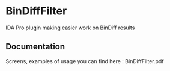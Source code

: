 # BinDiffFilter
IDA Pro plugin making easier work on BinDiff results

Documentation
-------------
Screens, examples of usage you can find here : BinDiffFilter.pdf
